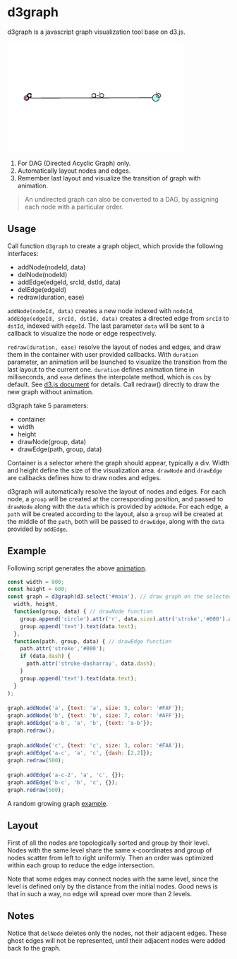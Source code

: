 # d3graph

d3graph is a javascript graph visualization tool base on d3.js.

![A simple example](./example/demo.gif)

1. For DAG (Directed Acyclic Graph) only.
2. Automatically layout nodes and edges.
3. Remember last layout and visualize the transition of graph with animation.

> An undirected graph can also be converted to a DAG, by assigning each node with a particular order.

## Usage

Call function `d3graph` to create a graph object, which provide the following interfaces:

- addNode(nodeId, data)
- delNode(nodeId)
- addEdge(edgeId, srcId, dstId, data)
- delEdge(edgeId)
- redraw(duration, ease)

`addNode(nodeId, data)` creates a new node indexed with `nodeId`, `addEdge(edgeId, srcId, dstId, data)` creates a directed edge from `srcId` to `dstId`, indexed with `edgeId`. The last parameter `data` will be sent to a callback to visualize the node or edge respectively.

`redraw(duration, ease)` resolve the layout of nodes and edges, and draw them in the container with user provided callbacks. With `duration` parameter, an animation will be launched to visualize the transition from the last layout to the current one. `duration` defines animation time in milliseconds, and `ease` defines the interpolate method, which is `cos` by default. See [d3.js document](https://github.com/mbostock/d3/wiki/Transitions#ease) for details. Call redraw() directly to draw the new graph without animation.

d3graph take 5 parameters:

- container
- width
- height
- drawNode(group, data)
- drawEdge(path, group, data)

Container is a selector where the graph should appear, typically a div. Width and height define the size of the visualization area. `drawNode` and `drawEdge` are callbacks defines how to draw nodes and edges.

d3graph will automatically resolve the layout of nodes and edges. For each node, a `group` will be created at the corresponding position, and passed to `drawNode` along with the `data` which is provided by `addNode`. For each edge, a `path` will be created according to the layout, also a `group` will be created at the middle of the `path`, both will be passed to `drawEdge`, along with the `data` provided by `addEdge`.

## Example

Following script generates the above [animation](#d3graph).

```javascript
const width = 800;
const height = 600;
const graph = d3graph(d3.select('#main'), // draw graph on the selected 'main' div
  width, height,
  function(group, data) { // drawNode function
    group.append('circle').attr('r', data.size).attr('stroke','#000').attr('fill', data.color);
    group.append('text').text(data.text);
  },
  function(path, group, data) { // drawEdge function
    path.attr('stroke','#000');
    if (data.dash) {
      path.attr('stroke-dasharray', data.dash);
    }
    group.append('text').text(data.text);
  }
);

graph.addNode('a', {text: 'a', size: 5, color: '#FAF'});
graph.addNode('b', {text: 'b', size: 7, color: '#AFF'});
graph.addEdge('a-b', 'a', 'b', {text: 'a-b'});
graph.redraw();

graph.addNode('c', {text: 'c', size: 3, color: '#FAA'});
graph.addEdge('a-c', 'a', 'c', {dash: [2,2]});
graph.redraw(500);

graph.addEdge('a-c-2', 'a', 'c', {});
graph.addEdge('b-c', 'b', 'c', {});
graph.redraw(500);
```

A random growing graph [example](http://yihe2.github.io/d3graph).

## Layout

First of all the nodes are topologically sorted and group by their level. Nodes with the same level share the same x-coordinates and group of nodes scatter from left to right uniformly. Then an order was optimized within each group to reduce the edge intersection.

Note that some edges may connect nodes with the same level, since the level is defined only by the distance from the initial nodes. Good news is that in such a way, no edge will spread over more than 2 levels.

## Notes

Notice that `delNode` deletes only the nodes, not their adjacent edges. These ghost edges will not be represented, until their adjacent nodes were added back to the graph.
